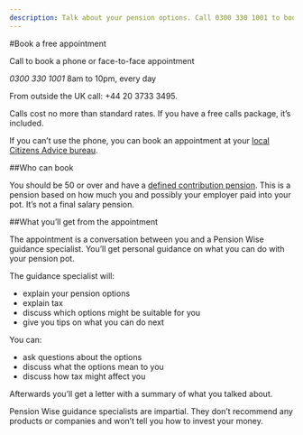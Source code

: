 ```yaml
---
description: Talk about your pension options. Call 0300 330 1001 to book now.
---
```


#Book a free appointment

<div class="highlighted-info">
  <p>Call to book a phone or face-to-face appointment</p>
  <p>
    <em>0300 330 1001</em>
    <span>8am to 10pm, every day</span>
  </p>
</div>

From outside the UK call: +44 20 3733 3495.

Calls cost no more than standard rates. If you have a free calls package, it’s included.

If you can’t use the phone, you can book an appointment at your [local Citizens Advice bureau](https://www.citizensadvice.org.uk/). 

##Who can book

You should be 50 or over and have a [defined contribution pension](pension-types).
This is a pension based on how much you and possibly your employer paid into your pot.
It’s not a final salary pension.


##What you’ll get from the appointment

The appointment is a conversation between you and a Pension Wise guidance specialist. You’ll get personal guidance on what you can do with your pension pot.

The guidance specialist will:

* explain your pension options
* explain tax
* discuss which options might be suitable for you
* give you tips on what you can do next

You can:

* ask questions about the options
* discuss what the options mean to you
* discuss how tax might affect you

Afterwards you’ll get a letter with a summary of what you talked about.

<div role="note" aria-label="Information" class="application-notice info-notice">
  <p>Pension Wise guidance specialists are impartial. They don’t recommend any products or companies and won’t tell you how to invest your money.</p>
</div>
